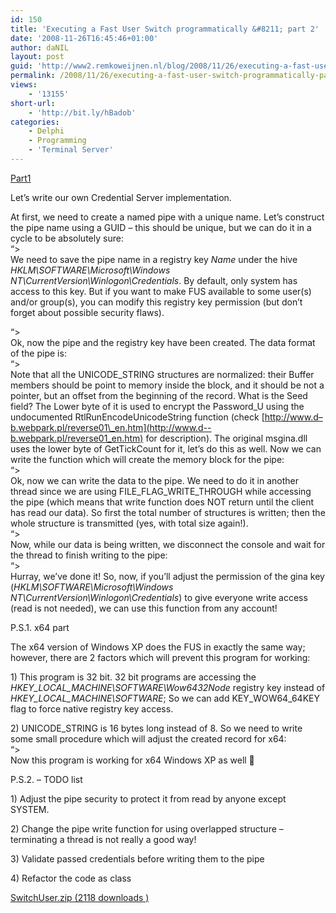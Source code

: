 ```yaml
---
id: 150
title: 'Executing a Fast User Switch programmatically &#8211; part 2'
date: '2008-11-26T16:45:46+01:00'
author: daNIL
layout: post
guid: 'http://www2.remkoweijnen.nl/blog/2008/11/26/executing-a-fast-user-switch-programmatically-part-2/'
permalink: /2008/11/26/executing-a-fast-user-switch-programmatically-part-2/
views:
    - '13155'
short-url:
    - 'http://bit.ly/hBadob'
categories:
    - Delphi
    - Programming
    - 'Terminal Server'
---
```


[Part1](http://192.168.40.25:8081/2008/11/26/executing-a-fast-user-switch-programmatically-part-1/)

Let’s write our own Credential Server implementation.

At first, we need to create a named pipe with a unique name. Let’s construct the pipe name using a GUID – this should be unique, but we can do it in a cycle to be absolutely sure:  
“&gt;  
We need to save the pipe name in a registry key *Name* under the hive *HKLM\\SOFTWARE\\Microsoft\\Windows NT\\CurrentVersion\\Winlogon\\Credentials*. By default, only system has access to this key. But if you want to make FUS available to some user(s) and/or group(s), you can modify this registry key permission (but don’t forget about possible security flaws).

  
“&gt;  
Ok, now the pipe and the registry key have been created. The data format of the pipe is:  
“&gt;  
Note that all the UNICODE\_STRING structures are normalized: their Buffer members should be point to memory inside the block, and it should be not a pointer, but an offset from the beginning of the record. What is the Seed field? The Lower byte of it is used to encrypt the Password\_U using the undocumented RtlRunEncodeUnicodeString function (check [http://www.d–b.webpark.pl/reverse01\_en.htm](http://www.d--b.webpark.pl/reverse01_en.htm) for description). The original msgina.dll uses the lower byte of GetTickCount for it, let’s do this as well. Now we can write the function which will create the memory block for the pipe:  
“&gt;  
Ok, now we can write the data to the pipe. We need to do it in another thread since we are using FILE\_FLAG\_WRITE\_THROUGH while accessing the pipe (which means that write function does NOT return until the client has read our data). So first the total number of structures is written; then the whole structure is transmitted (yes, with total size again!).  
“&gt;  
Now, while our data is being written, we disconnect the console and wait for the thread to finish writing to the pipe:  
“&gt;  
Hurray, we’ve done it! So, now, if you’ll adjust the permission of the gina key (*HKLM\\SOFTWARE\\Microsoft\\Windows NT\\CurrentVersion\\Winlogon\\Credentials*) to give everyone write access (read is not needed), we can use this function from any account!

P.S.1. x64 part

The x64 version of Windows XP does the FUS in exactly the same way; however, there are 2 factors which will prevent this program for working:

1\) This program is 32 bit. 32 bit programs are accessing the *HKEY\_LOCAL\_MACHINE\\SOFTWARE\\Wow6432Node* registry key instead of *HKEY\_LOCAL\_MACHINE\\SOFTWARE*; So we can add KEY\_WOW64\_64KEY flag to force native registry key access.

2\) UNICODE\_STRING is 16 bytes long instead of 8. So we need to write some small procedure which will adjust the created record for x64:  
“&gt;  
Now this program is working for x64 Windows XP as well 🙂

P.S.2. – TODO list

1\) Adjust the pipe security to protect it from read by anyone except SYSTEM.

2\) Change the pipe write function for using overlapped structure – terminating a thread is not really a good way!

3\) Validate passed credentials before writing them to the pipe

4\) Refactor the code as class

[ SwitchUser.zip (2118 downloads ) ](http://192.168.40.25:8081/download/switchuser-zip/?tmstv=1726048918 "Version 1.1")